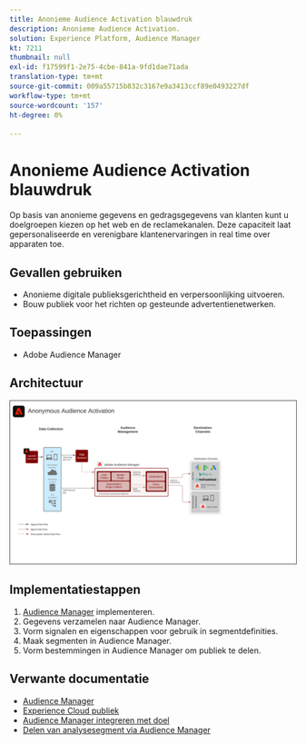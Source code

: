```yaml
---
title: Anonieme Audience Activation blauwdruk
description: Anonieme Audience Activation.
solution: Experience Platform, Audience Manager
kt: 7211
thumbnail: null
exl-id: f17599f1-2e75-4cbe-841a-9fd1dae71ada
translation-type: tm+mt
source-git-commit: 009a55715b832c3167e9a3413ccf89e0493227df
workflow-type: tm+mt
source-wordcount: '157'
ht-degree: 0%

---
```


# Anonieme Audience Activation blauwdruk

Op basis van anonieme gegevens en gedragsgegevens van klanten kunt u doelgroepen kiezen op het web en de reclamekanalen. Deze capaciteit laat gepersonaliseerde en verenigbare klantenervaringen in real time over apparaten toe.

## Gevallen gebruiken

* Anonieme digitale publieksgerichtheid en verpersoonlijking uitvoeren.
* Bouw publiek voor het richten op gesteunde advertentienetwerken.

## Toepassingen

* Adobe Audience Manager

## Architectuur

<img src="assets/aam.svg" alt="Referentiearchitectuur voor de anonieme blauwdruk Audience Activation" style="border:1px solid #4a4a4a" />

## Implementatiestappen

<!-- These steps should link to help. -->

1. [Audience Manager](https://experienceleague.corp.adobe.com/docs/audience-manager/user-guide/implementation-integration-guides/implement-audience-manager.html?lang=en#implementation-integration-guides) implementeren.
1. Gegevens verzamelen naar Audience Manager.
1. Vorm signalen en eigenschappen voor gebruik in segmentdefinities.
1. Maak segmenten in Audience Manager.
1. Vorm bestemmingen in Audience Manager om publiek te delen.

## Verwante documentatie

* [Audience Manager](https://experienceleague.adobe.com/docs/audience-manager.html?lang=en)
* [Experience Cloud publiek](https://experienceleague.adobe.com/docs/core-services/interface/audiences/audience-library.html)
* [Audience Manager integreren met doel](https://experienceleague.adobe.com/docs/audience-manager/user-guide/implementation-integration-guides/integration-other-solutions/aam-target-integration.html)
* [Delen van analysesegment via Audience Manager](https://experienceleague.adobe.com/docs/analytics/components/segmentation/segmentation-workflow/seg-publish.html)
